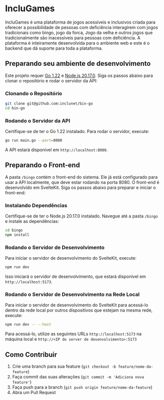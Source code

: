 # IncluGames

IncluGames é uma plataforma de jogos acessíveis e inclusivos criada para oferecer a possibilidade de pessoas com deficiência interagirem com jogos tradicionais como bingo, jogo da forca, Jogo da velha e outros jogos que tradicionalmente são inacessíveis para pessoas com deficiência. A plataforma é inteiramente desenvolvida para o ambiente web e este é o backend que dá suporte para toda a plataforma.

## Preparando seu ambiente de desenvolvimento

Este projeto requer [Go 1.22](https://golang.org/dl/) e [Node.js 20.17.0](https://nodejs.org/en/download/). Siga os passos abaixo para clonar o repositório e rodar o servidor da API:

### Clonando o Repositório

```sh
git clone git@github.com:inclunet/bin-go
cd bin-go
```

### Rodando o Servidor da API

Certifique-se de ter o Go 1.22 instalado. Para rodar o servidor, execute:

```sh
go run main.go --port=8080
```

A API estará disponível em `http://localhost:8080`.

## Preparando o Front-end

A pasta `/bingo` contém o front-end do sistema. Ele já está configurado para usar a API localmente, que deve estar rodando na porta 8080. O front-end é desenvolvido em SvelteKit. Siga os passos abaixo para preparar e iniciar o front-end:

### Instalando Dependências

Certifique-se de ter o Node.js 20.17.0 instalado. Navegue até a pasta `/bingo` e instale as dependências:

```sh
cd bingo
npm install
```

### Rodando o Servidor de Desenvolvimento

Para iniciar o servidor de desenvolvimento do SvelteKit, execute:

```sh
npm run dev
```

Isso iniciará o servidor de desenvolvimento, que estará disponível em `http://localhost:5173`.

### Rodando o Servidor de Desenvolvimento na Rede Local

Para iniciar o servidor de desenvolvimento do SvelteKit para acessá-lo dentro da rede local por outros dispositivos que estejam na mesma rede, execute:

```sh
npm run dev -- --host
```

Para acessá-lo, utilize as seguintes URLs `http://localhost:5173` na máquina local e `http://<IP do server de desenvolvimento>:5173`


## Como Contribuir

1. Crie uma branch para sua feature (`git checkout -b feature/nome-da-feature`)
2. Faça commit das suas alterações (`git commit -m 'Adiciona nova feature'`)
3. Faça push para a branch (`git push origin feature/nome-da-feature`)
4. Abra um Pull Request

